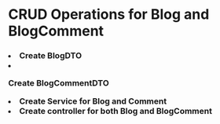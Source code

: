 <h1>CRUD Operations for Blog and BlogComment</h1>
<h3>
  <li>
Create BlogDTO
     
  <li>
    
Create BlogCommentDTO
</li>
<li>
Create Service for Blog and Comment
</li>
<li>
Create controller for both Blog and BlogComment
</li>
      

 

</h3>
